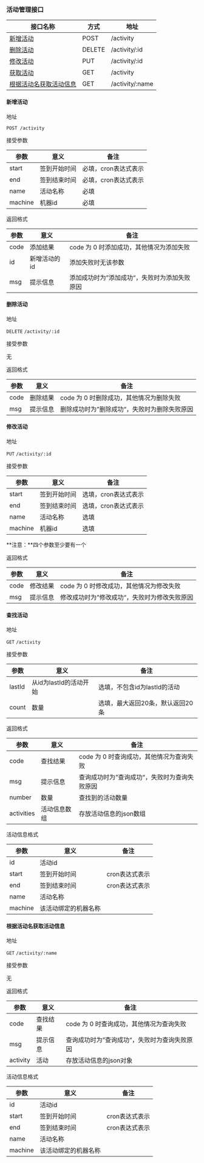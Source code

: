 ### 活动管理接口

| 接口名称 | 方式 | 地址 |
| ------ | ------ | ------ |
| [新增活动](#新增活动) | POST | /activity |
| [删除活动](#删除活动) | DELETE | /activity/:id |
| [修改活动](#修改活动) | PUT | /activity/:id |
| [获取活动](#获取活动) | GET | /activity |
| [根据活动名获取活动信息](#根据活动名获取活动信息) | GET | /activity/:name |

#### <span id="新增活动">新增活动</span>

地址

`POST /activity`

接受参数

| 参数 | 意义 | 备注 |
| ------ | ------ | ------ |
| start | 签到开始时间 | 必填，cron表达式表示 |
| end | 签到结束时间 | 必填，cron表达式表示 |
| name | 活动名称 | 必填 |
| machine | 机器id | 必填 |

返回格式

| 参数 | 意义 | 备注 |
| ------ | ------ | ------ |
| code | 添加结果 | code 为 0 时添加成功，其他情况为添加失败 |
| id | 新增活动的id | 添加失败时无该参数 |
| msg | 提示信息 | 添加成功时为”添加成功“，失败时为添加失败原因 |

#### <span id="删除活动">删除活动</span>

地址

`DELETE` `/activity/:id`

接受参数

无

返回格式

| 参数 | 意义 | 备注 |
| ------ | ------ | ------ |
| code | 删除结果 | code 为 0 时删除成功，其他情况为删除失败 |
| msg | 提示信息 | 删除成功时为”删除成功“，失败时为删除失败原因 |

#### <span id="修改活动">修改活动</span>

地址

`PUT` `/activity/:id`

接受参数

| 参数 | 意义 | 备注 |
| ------ | ------ | ------ |
| start | 签到开始时间 | 选填，cron表达式表示 |
| end | 签到结束时间 | 选填，cron表达式表示 |
| name | 活动名称 | 选填 |
| machine | 机器id | 选填 |

**注意：**四个参数至少要有一个

返回格式

| 参数 | 意义 | 备注 |
| ------ | ------ | ------ |
| code | 修改结果 | code 为 0 时修改成功，其他情况为修改失败 |
| msg | 提示信息 | 修改成功时为”修改成功“，失败时为修改失败原因 |

#### <span id="查找活动">查找活动</span>

地址

`GET` `/activity`

接受参数

| 参数 | 意义 | 备注 |
| ------ | ------ | ------ |
| lastId | 从id为lastId的活动开始 | 选填，不包含id为lastId的活动 |
| count | 数量 | 选填，最大返回20条，默认返回20条 |

返回格式

| 参数 | 意义 | 备注 |
| ------ | ------ | ------ |
| code | 查找结果 | code 为 0 时查询成功，其他情况为查询失败 |
| msg | 提示信息 | 查询成功时为”查询成功“，失败时为查询失败原因 |
| number | 数量 | 查找到的活动数量 |
| activities | 活动信息数组 | 存放活动信息的json数组 |

活动信息格式

| 参数 | 意义 | 备注 |
| ------ | ------ | ------ |
| id | 活动id | |
| start | 签到开始时间 | cron表达式表示 |
| end | 签到结束时间 | cron表达式表示 |
| name | 活动名称 | |
| machine | 该活动绑定的机器名称 | |

#### <span id="根据活动名获取活动信息">根据活动名获取活动信息</span>

地址

`GET` `/activity/:name`

接受参数

无

返回格式

| 参数 | 意义 | 备注 |
| ------ | ------ | ------ |
| code | 查找结果 | code 为 0 时查询成功，其他情况为查询失败 |
| msg | 提示信息 | 查询成功时为”查询成功“，失败时为查询失败原因 |
| activity | 活动 | 存放活动信息的json对象 |

活动信息格式

| 参数 | 意义 | 备注 |
| ------ | ------ | ------ |
| id | 活动id | |
| start | 签到开始时间 | cron表达式表示 |
| end | 签到结束时间 | cron表达式表示 |
| name | 活动名称 | |
| machine | 该活动绑定的机器名称 | |
